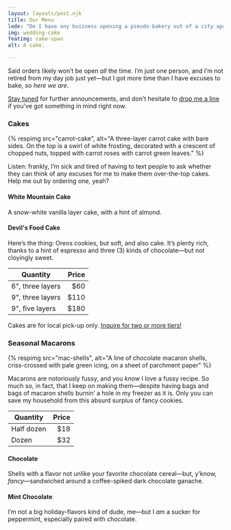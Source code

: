 ```yaml
---
layout: layouts/post.njk
title: Our Menu
lede: "Do I have any business opening a pseudo-bakery out of a city apartment? Absolutely not. Am I gonna do it anyway? <em>Hell yes I am.</em>"
img: wedding-cake
featimg: cake-span
alt: A cake.

---
```

Said orders likely won’t be open _all_ the time. I’m just one person, and I’m not retired from my day job just yet—but I got more time than I have excuses to bake, so _here we are_.

[Stay tuned](https://twitter.com/wiltomakesfood) for further announcements, and don’t hesitate to [drop me a line](mailto:me@wiltomakesfood.com) if you’ve got something in mind right now. 

### Cakes

{% respimg 
    src="carrot-cake", 
    alt="A three-layer carrot cake with bare sides. On the top is a swirl of white frosting, decorated with a crescent of chopped nuts, topped with carrot roses with carrot green leaves."
%}

Listen: frankly, I’m sick and tired of having to text people to ask whether they can think of any excuses for me to make them over-the-top cakes. Help me out by ordering one, yeah?

#### White Mountain Cake
A snow-white vanilla layer cake, with a hint of almond. 

#### Devil's Food Cake
Here’s the thing: Oreos cookies, but soft, and also cake. It’s plenty rich, thanks to a hint of espresso and three (3) kinds of chocolate—but not cloyingly sweet.

| Quantity              | Price |
| --------------------- | -----:|
| 6", three layers      |   $60 |
| 9", three layers      |  $110 |
| 9", five layers       |  $180 |

<p class="table-note">Cakes are for local pick-up only. <a href="mailto:me@wiltomakesfood.com">Inquire for two or more tiers!</a></p>

### Seasonal Macarons

{% respimg 
    src="mac-shells", 
    alt="A line of chocolate macaron shells, criss-crossed with pale green icing, on a sheet of parchment paper"
%}

Macarons are notoriously fussy, and you _know_ I love a fussy recipe. So much so, in fact, that I keep on making them—despite having bags and bags of macaron shells burnin’ a hole in my freezer as it is. Only you can save my household from this absurd surplus of fancy cookies.

| Quantity   | Price |
| ---------- | -----:|
| Half dozen |   $18 |
| Dozen      |   $32 |

#### Chocolate

Shells with a flavor not unlike your favorite chocolate cereal—but, y’know, _fancy_—sandwiched around a coffee-spiked dark chocolate ganache.

#### Mint Chocolate

I’m not a big holiday-flavors kind of dude, me—but I _am_ a sucker for peppermint, especially paired with chocolate.



